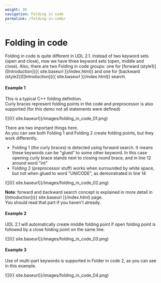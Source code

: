```yaml
---
weight: 30
navigation: Folding in code
permalink: /folding-in-code/
---
```


Folding in code
===============

Folding in code is quite different in UDL 2.1. Instead of two keyword sets (open and close), now we have three keyword sets (open, middle and close). Also, there are two Folding in code  groups: one for [forward (style1)]([Introduction]({{ site.baseurl }}/index.html)) and one for [backward (style2)]([Introduction]({{ site.baseurl }}/index.html)) search.

#### Example 1
This is a typical C++ folding definition.    
Curly braces represent folding points in the code and preprocessor is also supported (for this demo not all statements were defined)

![]({{ site.baseurl}}/images/folding_in_code_01.png)

There are two important things here.     
As you can see both Folding 1 and Folding 2 create folding points, but they work differently.    

- Folding 1 (the curly braces) is detected using forward search. It means these keywords can be "glued" to some other keyword. In this case opening curly brace stands next to closing round brace, and in line 12 around word "int"
- Folding 2 (preprocessor stuff) works when surrounded by white space, but not when glued to word "UNICODE", as demonstrated in line 14

![]({{ site.baseurl}}/images/folding_in_code_02.png)

__Note__: forward and backward search concept is explained in more detail in [Introduction]({{ site.baseurl }}/index.html) page.     
You should read that part if you haven't already.

#### Example 2

UDL 2.1 will automatically create middle folding point if open folding point is followed by a close folding point on the same line.

![]({{ site.baseurl}}/images/folding_in_code_03.png)

#### Example 3

Use of multi-part keywords is supported in Folder in code 2, as you can see in this example.

![]({{ site.baseurl}}/images/folding_in_code_04.png)
